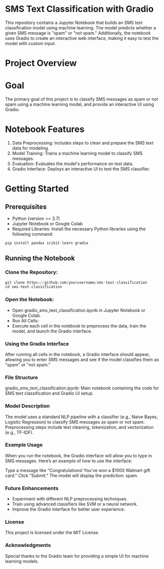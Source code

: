 # SMS Text Classification with Gradio

This repository contains a Jupyter Notebook that builds an SMS text classification model using machine learning. The model predicts whether a given SMS message is "spam" or "not spam." Additionally, the notebook uses Gradio to create an interactive web interface, making it easy to test the model with custom input.

# Project Overview

# Goal
The primary goal of this project is to classify SMS messages as spam or not spam using a machine learning model, and provide an interactive UI using Gradio.

# Notebook Features
1. Data Preprocessing: Includes steps to clean and prepare the SMS text data for modeling.
2. Model Training: Trains a machine learning model to classify SMS messages.
3. Evaluation: Evaluates the model's performance on test data.
4. Gradio Interface: Deploys an interactive UI to test the SMS classifier.

# Getting Started

## Prerequisites
- Python (version >= 3.7)
- Jupyter Notebook or Google Colab
- Required Libraries: Install the necessary Python libraries using the following command:

``` python  
pip install pandas scikit-learn gradio

```
## Running the Notebook

### Clone the Repository:

``` python 
git clone https://github.com/yourusername/sms-text-classification
cd sms-text-classification
```
### Open the Notebook:
- Open gradio_sms_text_classification.ipynb in Jupyter Notebook or Google Colab.
- Run All Cells:
- Execute each cell in the notebook to preprocess the data, train the model, and launch the Gradio interface.

### Using the Gradio Interface

After running all cells in the notebook, a Gradio interface should appear, allowing you to enter SMS messages and see if the model classifies them as "spam" or "not spam."

### File Structure

gradio_sms_text_classification.ipynb: Main notebook containing the code for SMS text classification and Gradio UI setup.

### Model Description

The model uses a standard NLP pipeline with a classifier (e.g., Naive Bayes, Logistic Regression) to classify SMS messages as spam or not spam. Preprocessing steps include text cleaning, tokenization, and vectorization (e.g., TF-IDF).

### Example Usage

When you run the notebook, the Gradio interface will allow you to type in SMS messages. Here’s an example of how to use the interface:

Type a message like "Congratulations! You've won a $1000 Walmart gift card."
Click "Submit."
The model will display the prediction: spam.

### Future Enhancements

- Experiment with different NLP preprocessing techniques.
- Train using advanced classifiers like SVM or a neural network.
- Improve the Gradio interface for better user experience.

### License

This project is licensed under the MIT License.

### Acknowledgments

Special thanks to the Gradio team for providing a simple UI for machine learning models.

